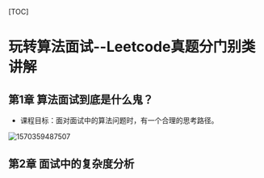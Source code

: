 [TOC]

# 玩转算法面试--Leetcode真题分门别类讲解

## 第1章 算法面试到底是什么鬼？

- 课程目标：面对面试中的算法问题时，有一个合理的思考路径。

![1570359487507](D:\code\github\MyLeetCode\png\算法数据结构与实际问题间的关系.png)



## 第2章 面试中的复杂度分析
